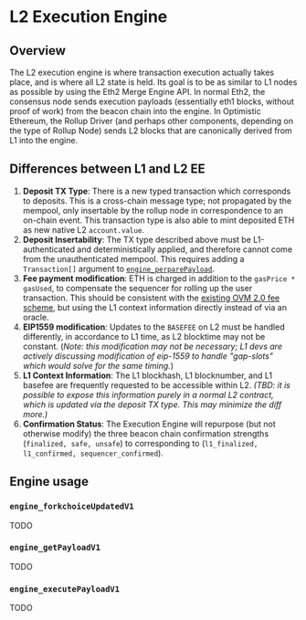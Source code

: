 # L2 Execution Engine

## Overview

The L2 execution engine is where transaction execution actually takes place, and is where all L2 state is held. Its goal is to be as similar to L1 nodes as possible by using the Eth2 Merge Engine API. In normal Eth2, the consensus node sends execution payloads (essentially eth1 blocks, without proof of work) from the beacon chain into the engine. In Optimistic Ethereum, the Rollup Driver (and perhaps other components, depending on the type of Rollup Node) sends L2 blocks that are canonically derived from L1 into the engine.

## Differences between L1 and L2 EE

1. **Deposit TX Type**: There is a new typed transaction which corresponds to deposits. This is a cross-chain message type; not propagated by the mempool, only insertable by the rollup node in correspondence to an on-chain event. This transaction type is also able to mint deposited ETH as new native L2 `account.value`.
2. **Deposit Insertability**: The TX type described above must be L1-authenticated and deterministically applied, and therefore cannot come from the unauthenticated mempool. This requires adding a `Transaction[]` argument to [`engine_perparePayload`](https://github.com/ethereum/execution-apis/blob/v1.0.0-alpha.2/src/engine/interop/specification.md#engine_preparepayload).
3. **Fee payment modification**: ETH is charged in addition to the `gasPrice * gasUsed`, to compensate the sequencer for rolling up the user transaction. This should be consistent with the [existing OVM 2.0 fee scheme](https://community.optimism.io/docs/users/fees-2.0.html), but using the L1 context information directly instead of via an oracle.
4. **EIP1559 modification**: Updates to the `BASEFEE` on L2 must be handled differently, in accordance to L1 time, as L2 blocktime may not be constant. (*Note: this modification may not be necessary; L1 devs are actively discussing modification of eip-1559 to handle "gap-slots" which would solve for the same timing.*)
5. **L1 Context Information**: The L1 blockhash, L1 blocknumber, and L1 basefee are frequently requested to be accessible within L2. *(TBD: it is possible to expose this information purely in a normal L2 contract, which is updated via the deposit TX type. This may minimize the diff more.)*
6. **Confirmation Status**: The Execution Engine will repurpose (but not otherwise modify) the three beacon chain confirmation strengths (`finalized, safe, unsafe`) to corresponding to (`l1_finalized, l1_confirmed, sequencer_confirmed`).

## Engine usage

### `engine_forkchoiceUpdatedV1`

TODO

### `engine_getPayloadV1`

TODO

### `engine_executePayloadV1`

TODO

